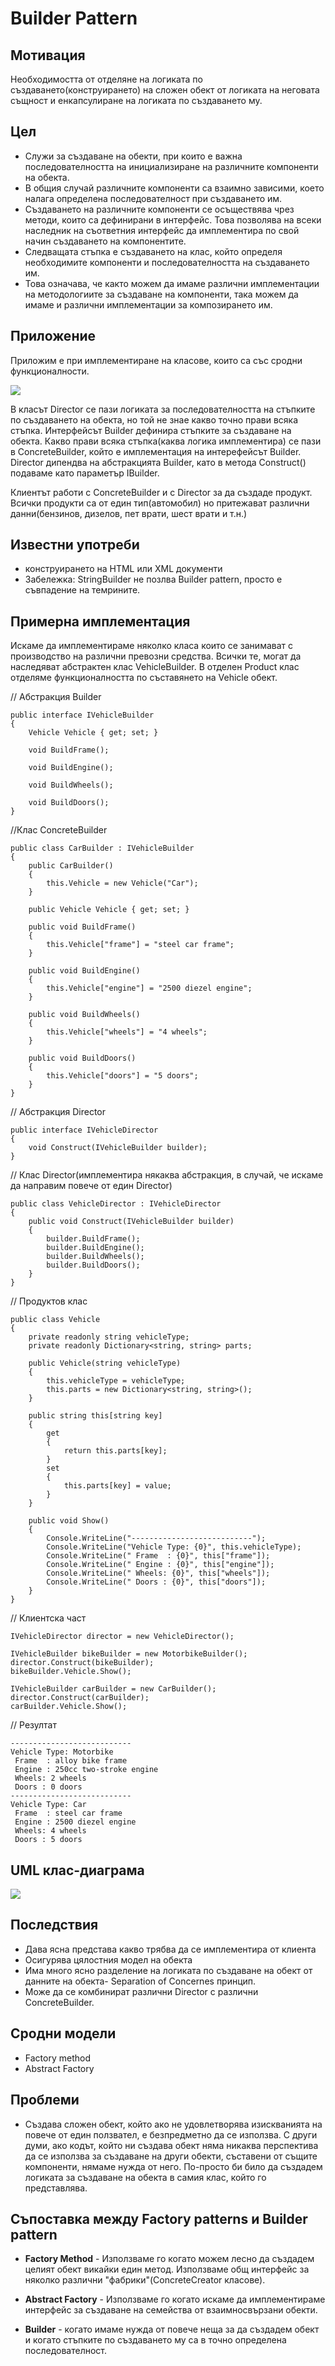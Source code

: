 # Builder Pattern

## Мотивация

Необходимостта от отделяне на логиката по създаването(конструирането) на сложен обект от логиката на неговата същност и енкапсулиране на логиката по създаването му.

## Цел

 * Служи за  създаване на обекти, при които е важна последователността на инициализиране на различните компоненти на обекта. 
 * В общия случай различните компоненти са взаимно зависими, което налага определена последователност при създаването им. 
 * Създаването на различните компоненти се осъществява чрез методи, които са дефинирани в интерфейс. Това позволява на всеки наследник на съответния интерфейс да имплементира по свой начин създаването на компонентите. 
 * Следващата стъпка е създаването на клас, който определя необходимите компоненти и последователността на създаването им. 
 * Това означава, че както можем да имаме различни имплементации на методологиите за създаване на компоненти, така можем да имаме и различни имплементации за композирането им.
 
## Приложение

Приложим е при имплементиране на класове, които са със сродни функционалности.

![](Builder.png)

В класът Director се пази логиката за последователността на стъпките по създаването на обекта, но той не знае какво точно прави всяка стъпка. Интерфейсът Builder дефинира стъпките за създаване на обекта. Какво прави всяка стъпка(каква логика имплементира) се пази в ConcreteBuilder, който е имплементация на интерефейсът Builder. Director дипендва на абстракцията Builder, като в метода Construct() подаваме като параметър IBuilder.

Клиентът работи с ConcreteBuilder и с Director за да създаде продукт. Всички продукти са от един тип(автомобил) но притежават различни данни(бензинов, дизелов, пет врати, шест врати и т.н.)

 	    
## Известни употреби
* конструирането на HTML или XML документи
* Забележка: StringBuilder не позлва Builder pattern, просто е съвпадение на темрините.

## Примерна имплeментация 

Искаме да имплементираме няколко класа които се занимават с производство на различни превозни средства. Всички те, могат да наследяват абстрактен клас VehicleBuilder. В отделен Product клас отделяме функционалността по съставянето на Vehicle обект.

// Абстракция Builder

	public interface IVehicleBuilder
    {
        Vehicle Vehicle { get; set; }

        void BuildFrame();

        void BuildEngine();

        void BuildWheels();

        void BuildDoors();
    }

//Клас ConcreteBuilder

	public class CarBuilder : IVehicleBuilder
    {
        public CarBuilder()
        {
            this.Vehicle = new Vehicle("Car");
        }

        public Vehicle Vehicle { get; set; }

        public void BuildFrame()
        {
            this.Vehicle["frame"] = "steel car frame";
        }

        public void BuildEngine()
        {
            this.Vehicle["engine"] = "2500 diezel engine";
        }

        public void BuildWheels()
        {
            this.Vehicle["wheels"] = "4 wheels";
        }

        public void BuildDoors()
        {
            this.Vehicle["doors"] = "5 doors";
        }
    }

// Абстракция Director

    public interface IVehicleDirector
    {
        void Construct(IVehicleBuilder builder);
    }

// Клас Director(имплементира някаква абстракция, в случай, че искаме да направим повече от един Director)

	public class VehicleDirector : IVehicleDirector
    {
        public void Construct(IVehicleBuilder builder)
        {
            builder.BuildFrame();
            builder.BuildEngine();
            builder.BuildWheels();
            builder.BuildDoors();
        }
    }

// Продуктов клас

	public class Vehicle
    {
        private readonly string vehicleType;
        private readonly Dictionary<string, string> parts;

        public Vehicle(string vehicleType)
        {
            this.vehicleType = vehicleType;
            this.parts = new Dictionary<string, string>();
        }

        public string this[string key]
        {
            get
            {
                return this.parts[key];
            }
            set
            {
                this.parts[key] = value;
            }
        }

        public void Show()
        {
            Console.WriteLine("---------------------------");
            Console.WriteLine("Vehicle Type: {0}", this.vehicleType);
            Console.WriteLine(" Frame  : {0}", this["frame"]);
            Console.WriteLine(" Engine : {0}", this["engine"]);
            Console.WriteLine(" Wheels: {0}", this["wheels"]);
            Console.WriteLine(" Doors : {0}", this["doors"]);
        }
    }

// Клиентска част

	IVehicleDirector director = new VehicleDirector();

    IVehicleBuilder bikeBuilder = new MotorbikeBuilder();
    director.Construct(bikeBuilder);
    bikeBuilder.Vehicle.Show();

    IVehicleBuilder carBuilder = new CarBuilder();
    director.Construct(carBuilder);
    carBuilder.Vehicle.Show();

// Резултат

	---------------------------
	Vehicle Type: Motorbike
	 Frame  : alloy bike frame
	 Engine : 250cc two-stroke engine
	 Wheels: 2 wheels
	 Doors : 0 doors
	---------------------------
	Vehicle Type: Car
	 Frame  : steel car frame
	 Engine : 2500 diezel engine
	 Wheels: 4 wheels
	 Doors : 5 doors

## UML  клас-диаграма

![](BuilderClassDiagram.png)

## Последствия
* Дава ясна представа какво трябва да се имплементира от клиента 
* Осигурява цялостния модел на обекта
* Има много ясно разделение на логиката по създаване на обект от данните на обекта- Separation of Concernes принцип.
* Може да се комбинират различни Director с различни ConcreteBuilder.

## Сродни модели
* Factory method
* Abstract Factory

## Проблеми
* Създава сложен обект, който ако не удовлетворява изискванията на повече от един ползвател, е безпредметно да се използва. С други думи, ако кодът, който ни създава обект няма никаква перспектива да се използва за създаване на други обекти, съставени от същите компоненти, нямаме нужда от него. По-просто би било да създадем логиката за създаване на обекта в самия клас, който го представлява.

## Съпоставка между Factory patterns и Builder pattern

* **Factory Method** - Използваме го когато можем лесно да създадем целият обект викайки един метод. Използваме общ интерфейс за няколко различни "фабрики"(ConcreteCreator класове).

* **Abstract Factory** - Използваме го когато искаме да имплементираме интерфейс за създаване на семейства от взаимносвързани обекти.

* **Builder** - когато имаме нужда от повече неща за да създадем обект и когато стъпките по създаването му са в точно определена последователност.




